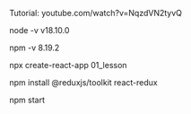 Tutorial: youtube.com/watch?v=NqzdVN2tyvQ

node -v
v18.10.0

npm -v
8.19.2

npx create-react-app 01_lesson

npm install @reduxjs/toolkit react-redux

npm start